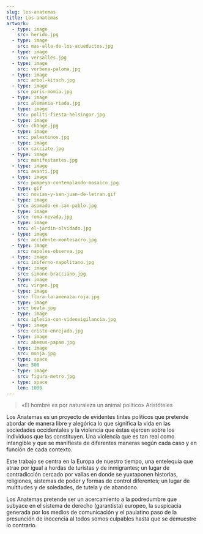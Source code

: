 ```yaml
---
slug: los-anatemas
title: Los anatemas
artwork:
  - type: image
    src: herido.jpg
  - type: image
    src: mas-alla-de-los-acueductos.jpg
  - type: image
    src: versalles.jpg
  - type: image
    src: verbena-paloma.jpg
  - type: image
    src: arbol-kitsch.jpg
  - type: image
    src: paris-momia.jpg
  - type: image
    src: alemania-riada.jpg
  - type: image
    src: politi-fiesta-helsingor.jpg
  - type: image
    src: change.jpg
  - type: image
    src: palestinos.jpg
  - type: image
    src: cacciate.jpg
  - type: image
    src: manifestantes.jpg
  - type: image
    src: avanti.jpg
  - type: image
    src: pompeya-contemplando-mosaico.jpg
  - type: gif
    src: novias-y-san-juan-de-letran.gif
  - type: image
    src: asomado-en-san-pablo.jpg
  - type: image
    src: roma-nevada.jpg
  - type: image
    src: el-jardin-olvidado.jpg
  - type: image
    src: accidente-montesacro.jpg
  - type: image
    src: napoles-observa.jpg
  - type: image
    src: iniferno-napolitano.jpg
  - type: image
    src: simone-bracciano.jpg
  - type: image
    src: virgen.jpg
  - type: image
    src: flora-la-amenaza-roja.jpg
  - type: image
    src: beata.jpg
  - type: image
    src: iglesia-con-videovigilancia.jpg
  - type: image
    src: cristo-enrejado.jpg
  - type: image
    src: abemus-papam.jpg
  - type: image
    src: monja.jpg
  - type: space
    len: 500
  - type: image
    src: figura-metro.jpg
  - type: space
    len: 1000
---
```


> «El hombre es por naturaleza un animal político» Aristóteles

Los Anatemas es un proyecto de evidentes tintes políticos que pretende abordar
de manera libre y alegórica lo que significa la vida en las sociedades
occidentales y la violencia que éstas ejercen sobre los individuos que las
constituyen. Una violencia que es tan real como intangible y que se manifiesta
de diferentes maneras según cada caso y en función de cada contexto.

Este trabajo se centra en la Europa de nuestro tiempo, una entelequia que atrae
por igual a hordas de turistas y de inmigrantes; un lugar de contradicción
cercado por vallas en donde se yuxtaponen historias, religiones, sistemas de
poder y formas de control diferentes; un lugar de multitudes y de soledades, de
tutela y de abandono.

Los Anatemas pretende ser un acercamiento a la podredumbre que subyace en el
sistema de derecho (garantista) europeo, la suspicacia generada por los medios
de comunicación y el paulatino paso de la presunción de inocencia al todos somos
culpables hasta que se demuestre lo contrario.

